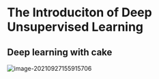 # The Introduciton of Deep Unsupervised Learning

## Deep learning with cake

![image-20210927155915706](https://cdn.jsdelivr.net/gh/nekomiao123/pic/img/image-20210927155915706.png)